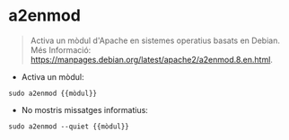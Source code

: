 # a2enmod

> Activa un mòdul d'Apache en sistemes operatius basats en Debian.
> Més Informació: <https://manpages.debian.org/latest/apache2/a2enmod.8.en.html>.

- Activa un mòdul:

`sudo a2enmod {{mòdul}}`

- No mostris missatges informatius:

`sudo a2enmod --quiet {{mòdul}}`
